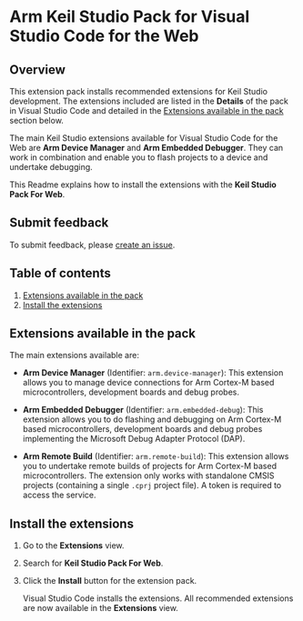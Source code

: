 # Arm Keil Studio Pack for Visual Studio Code for the Web

## Overview

This extension pack installs recommended extensions for Keil Studio development. The extensions included are listed in the **Details** of the pack in Visual Studio Code and detailed in the [Extensions available in the pack](#extensions-available-in-the-pack) section below.

The main Keil Studio extensions available for Visual Studio Code for the Web are **Arm Device Manager** and **Arm Embedded Debugger**. They can work in combination and enable you to flash projects to a device and undertake debugging.

This Readme explains how to install the extensions with the **Keil Studio Pack For Web**.

## Submit feedback

To submit feedback, please [create an issue](https://github.com/Arm-Software/vscode-keil-studio-pack/issues/new/choose).

## Table of contents

1. [Extensions available in the pack](#extensions-available-in-the-pack)
1. [Install the extensions](#install-the-extensions)

## Extensions available in the pack

The main extensions available are:

- **Arm Device Manager** (Identifier: `arm.device-manager`): This extension allows you to manage device connections for Arm Cortex-M based microcontrollers, development boards and debug probes.

- **Arm Embedded Debugger** (Identifier: `arm.embedded-debug`): This extension allows you to do flashing and debugging on Arm Cortex-M based microcontrollers, development boards and debug probes implementing the Microsoft Debug Adapter Protocol (DAP).

- **Arm Remote Build** (Identifier: `arm.remote-build`): This extension allows you to undertake remote builds of projects for Arm Cortex-M based microcontrollers. The extension only works with standalone CMSIS projects (containing a single `.cprj` project file). A token is required to access the service.

## Install the extensions

1. Go to the **Extensions** view.

1. Search for **Keil Studio Pack For Web**.

1. Click the **Install** button for the extension pack.

    Visual Studio Code installs the extensions. All recommended extensions are now available in the **Extensions** view.
